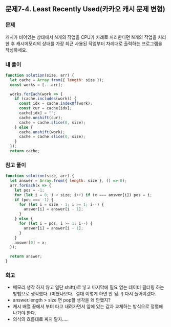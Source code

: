## 문제7-4. Least Recently Used(카카오 캐시 문제 변형)

### 문제

캐시가 비어있는 상태에서 N개의 작업을 CPU가 차례로 처리한다면
N개의 작업을 처리한 후 캐시메모리의 상태를 가장 최근 사용된 작업부터 차례대로 출력하는 프로그램을 작성하세요.

### 내 풀이

```js
function solution(size, arr) {
  let cache = Array.from({ length: size });
  const works = [...arr];

  works.forEach(work => {
    if (cache.includes(work)) {
      const idx = cache.indexOf(work);
      const cur = cache[idx];
      cache[idx] = "";
      cache.unshift(cur);
      cache = cache.slice(0, size);
    } else {
      cache.unshift(work);
      cache = cache.slice(0, size);
    }
  });
  return cache;

```

### 참고 풀이

```js
function solution(size, arr) {
  let answer = Array.from({ length: size }, () => 0);
  arr.forEach(x => {
    let pos = -1;
    for (let i = 0; i < size; i++) if (x === answer[i]) pos = i;
    if (pos === -1) {
      for (let i = size - 1; i >= 1; i--) {
        answer[i] = answer[i - 1];
      }
    } else {
      for (let i = pos; i >= 1; i--) {
        answer[i] = answer[i - 1];
      }
    }
    answer[0] = x;
  });

  return answer;
}
```

### 회고

- 메모리 생각 하지 않고 일단 shift()로 넣고 마지막에 필요 없는 데이터 필터링 하는 방법으로 생각했다..(미쳤나보다.. 절대 이렇게 하면 안 됨..!) 다시 풀어야겠다.
- answer.length > size 면 pop할 생각을 왜 안했지?
- 캐시 배열 끝에서 부터 타고 내려가면서 앞에 있는 값과 교체하는 방식으로 정렬해나가야 한다.
- 의식의 흐름대로 짜지 말자.....
